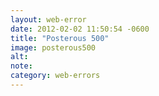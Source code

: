 ```yaml
---
layout: web-error
date: 2012-02-02 11:50:54 -0600
title: "Posterous 500"
image: posterous500
alt: 
note: 
category: web-errors
---
```

